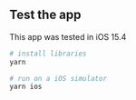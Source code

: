 ## Test the app

This app was tested in iOS 15.4

```bash
# install libraries
yarn

# run on a iOS simulator
yarn ios
```
